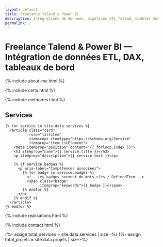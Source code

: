 ```yaml
---
layout: default
title: Freelance Talend & Power BI
description: Intégrations de données, pipelines ETL Talend, modèles DAX et dashboards Power BI performants. Disponibilité rapide, résultats mesurables.
permalink: /
---
```


<!-- H1 accessible (améliore le SEO sans changer le design) -->
<h1 class="sr-only">Freelance Talend &amp; Power BI — Intégration de données ETL, DAX, tableaux de bord</h1>

<!-- ABOUT ME -->
{% include about-me.html %}

<!-- CERTS -->
{% include certs.html %}

<!-- METHODES -->
{% include methodes.html %}


<!-- SERVICES -->
<section id="services" class="section" aria-labelledby="services-title">
  <h2 id="services-title">Services</h2>

  <!-- ItemList de Services (SEO) -->
  <div class="grid cols-2"
       role="list"
       itemscope itemtype="https://schema.org/ItemList"
       aria-label="Catalogue de services">
    <meta itemprop="name" content="Services {{ site.author.name }}">
    <meta itemprop="itemListOrder" content="https://schema.org/ItemListOrderAscending">

    {% for service in site.data.services %}
      <article class="card"
               role="listitem"
               itemscope itemtype="https://schema.org/Service"
               itemprop="itemListElement">
        <meta itemprop="position" content="{{ forloop.index }}">
        <h3 itemprop="name">{{ service.title }}</h3>
        <p itemprop="description">{{ service.text }}</p>

        {% if service.badges %}
          <p aria-label="Compétences associées">
            {% for badge in service.badges %}
              <!-- Les badges servent de mots-clés / DefinedTerm -->
              <span class="badge"
                    itemprop="keywords">{{ badge }}</span>
            {% endfor %}
          </p>
        {% endif %}
      </article>
    {% endfor %}
  </div>
</section>
<!-- END SERVICES -->


<!-- REALISATIONS -->
{% include realisations.html %}

<!-- CONTACTS -->
{% include contact.html %}


<!-- Modal Calendly -->
<div id="calendly-modal" class="modal" hidden>
  <div class="modal__dialog" role="dialog" aria-modal="true" aria-labelledby="calendlyTitle">
    <button class="modal__close" aria-label="Fermer">×</button>
    <div style="padding:.75rem 1rem; border-bottom:1px solid var(--border)">
      <h3 id="calendlyTitle" style="margin:0">Réserver un créneau</h3>
    </div>
    <div id="calendly-inline"
         class="calendly-inline"
         data-calendly-url="{{ site.author.calendly_url }}"
         style="position:relative; min-height:72vh;">
      <div class="calendly-skeleton" aria-hidden="true" style="display:grid;place-items:center;height:100%;">
        <p class="muted" style="margin:0">Chargement du calendrier…</p>
      </div>
    </div>
  </div>
</div>

<!-- JSON-LD : ItemList Services + Réalisations (dynamique depuis _data) -->
{%- assign total_services = site.data.services | size -%}
{%- assign total_projets  = site.data.projets  | size -%}
<script type="application/ld+json">
{
  "@context": "https://schema.org",
  "@graph": [
    {
      "@type": "ItemList",
      "name": "Services de {{ site.author.name }}",
      "itemListOrder": "https://schema.org/ItemListOrderAscending",
      "numberOfItems": {{ total_services | default: 0 }},
      "itemListElement": [
        {% for s in site.data.services %}
        {
          "@type": "ListItem",
          "position": {{ forloop.index }},
          "item": {
            "@type": "Service",
            "name": {{ s.title | jsonify }},
            "description": {{ s.text  | jsonify }}
          }
        }{% unless forloop.last %},{% endunless %}
        {% endfor %}
      ]
    },
    {
      "@type": "ItemList",
      "name": "Réalisations de {{ site.author.name }}",
      "itemListOrder": "https://schema.org/ItemListOrderAscending",
      "numberOfItems": {{ total_projets | default: 0 }},
      "itemListElement": [
        {% for p in site.data.projets %}
        {
          "@type": "ListItem",
          "position": {{ forloop.index }},
          "item": {
            "@type": "CreativeWork",
            "name": {{ p.title | jsonify }},
            "abstract": {{ p.text | jsonify }},
            {% if p.link %}"url": {{ p.link | jsonify }}{% endif %}
          }
        }{% unless forloop.last %},{% endunless %}
        {% endfor %}
      ]
    }
  ]
}
</script>
